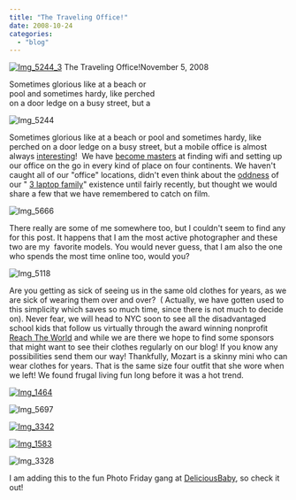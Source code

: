 ```yaml
---
title: "The Traveling Office!"
date: 2008-10-24
categories: 
  - "blog"
---
```


 [![Img_5244_3](http://soultravelers3new.local/images/2008/10/22/img_5244_3.jpg "Img_5244_3")](https://pub-ac94b3f306b24c0dba4238943c97f2e1.r2.dev/photos/uncategorized/2008/10/22/img_5244_3.jpg) The Traveling Office!November 5, 2008

Sometimes glorious like at a beach or  
pool and sometimes hardy, like perched  
on a door ledge on a busy street, but a

<!--more-->

[](https://pub-ac94b3f306b24c0dba4238943c97f2e1.r2.dev/photos/uncategorized/2008/10/22/img_5244_5.jpg)

![Img_5244](https://pub-ac94b3f306b24c0dba4238943c97f2e1.r2.dev/photos/uncategorized/2008/10/24/img_5244.jpg)

  

Sometimes glorious like at a beach or pool and sometimes hardy, like perched on a door ledge on a busy street, but a mobile office is almost always [interesting](http://soultravelers3new.local/2006/10/laptop-madness.html#more)!  We have [become masters](http://www.economist.com/specialreports/displaystory.cfm?STORY_ID=10950378) at finding wifi and setting up our office on the go in every kind of place on four continents. We haven't caught all of our "office" locations, didn't even think about the [oddness](http://www.stevehargadon.com/2008/10/moving-toward-web-20-in-k-12-education.html) of our " [3 laptop family](http://soultravelers3new.local/2008/04/3-laptop-fami-2.html#more)" existence until fairly recently, but thought we would share a few that we have remembered to catch on film.

![Img_5666](https://pub-ac94b3f306b24c0dba4238943c97f2e1.r2.dev/photos/uncategorized/2008/10/24/img_5666.jpg)

There really are some of me somewhere too, but I couldn't seem to find any for this post. It happens that I am the most active photographer and these two are my  favorite models. You would never guess, that I am also the one who spends the most time online too, would you?

![Img_5118](https://pub-ac94b3f306b24c0dba4238943c97f2e1.r2.dev/photos/uncategorized/2008/10/24/img_5118.jpg)

Are you getting as sick of seeing us in the same old clothes for years, as we are sick of wearing them over and over?  ( Actually, we have gotten used to this simplicity which saves so much time, since there is not much to decide on). Never fear, we will head to NYC soon to see all the disadvantaged school kids that follow us virtually through the award winning nonprofit [Reach The World](http://www.reachtheworld.org/journey/journeytoeurope) and while we are there we hope to find some sponsors that might want to see their clothes regularly on our blog! If you know any possibilities send them our way! Thankfully, Mozart is a skinny mini who can wear clothes for years. That is the same size four outfit that she wore when we left! We found frugal living fun long before it was a hot trend.

[![Img_1464](http://soultravelers3new.local/images/2008/10/24/img_1464.jpg "Img_1464")](https://pub-ac94b3f306b24c0dba4238943c97f2e1.r2.dev/photos/uncategorized/2008/10/24/img_1464.jpg)

![Img_5697](https://pub-ac94b3f306b24c0dba4238943c97f2e1.r2.dev/photos/uncategorized/2008/10/24/img_5697.jpg)

[![Img_3342](http://soultravelers3new.local/images/2008/10/24/img_3342.jpg "Img_3342")](https://pub-ac94b3f306b24c0dba4238943c97f2e1.r2.dev/photos/uncategorized/2008/10/24/img_3342.jpg)

[![Img_1583](http://soultravelers3new.local/images/2008/10/24/img_1583.jpg "Img_1583")](https://pub-ac94b3f306b24c0dba4238943c97f2e1.r2.dev/photos/uncategorized/2008/10/24/img_1583.jpg)

![Img_3328](https://pub-ac94b3f306b24c0dba4238943c97f2e1.r2.dev/photos/uncategorized/2008/10/24/img_3328.jpg)

I am adding this to the fun Photo Friday gang at [DeliciousBaby](mailto:http://www.deliciousbaby.com/), so check it out!
